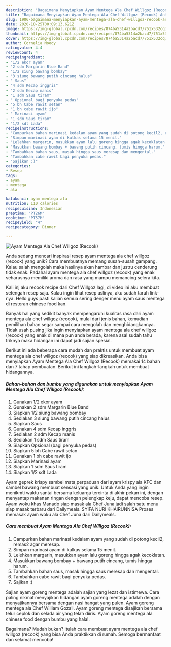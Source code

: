 ```yaml
---
description: "Bagaimana Menyiapkan Ayam Mentega Ala Chef Willgoz (Recook) Anti Gagal"
title: "Bagaimana Menyiapkan Ayam Mentega Ala Chef Willgoz (Recook) Anti Gagal"
slug: 1906-bagaimana-menyiapkan-ayam-mentega-ala-chef-willgoz-recook-anti-gagal
date: 2020-10-25T00:09:13.621Z
image: https://img-global.cpcdn.com/recipes/874ba5314a2bacd7/751x532cq70/ayam-mentega-ala-chef-willgoz-recook-foto-resep-utama.jpg
thumbnail: https://img-global.cpcdn.com/recipes/874ba5314a2bacd7/751x532cq70/ayam-mentega-ala-chef-willgoz-recook-foto-resep-utama.jpg
cover: https://img-global.cpcdn.com/recipes/874ba5314a2bacd7/751x532cq70/ayam-mentega-ala-chef-willgoz-recook-foto-resep-utama.jpg
author: Cornelia Moody
ratingvalue: 4.4
reviewcount: 4
recipeingredient:
- "1/2 ekor ayam"
- "2 sdm Margarin Blue Band"
- "1/2 siung bawang bombay"
- "3 siung bawang putih cincang halus"
- " Saus"
- "4 sdm Kecap inggris"
- "2 sdm Kecap manis"
- "1 sdm Saus tiram"
- " Opsional bagi penyuka pedas"
- "5 bh Cabe rawit setan"
- "1 bh cabe rawit ijo"
- " Marinasi ayam"
- "1 sdm Saus tiram"
- "1/2 sdt Lada"
recipeinstructions:
- "Campurkan bahan marinasi kedalam ayam yang sudah di potong kecil2, remas2 agar meresap."
- "Simpan marinasi ayam di kulkas selama 15 menit."
- "Lelehkan margarin, masukkan ayam lalu goreng hingga agak kecoklatan."
- "Masukkan bawang bombay + bawang putih cincang, tumis hingga harum."
- "Tambahkan bahan saus, masak hingga saus meresap dan mengental."
- "Tambahkan cabe rawit bagi penyuka pedas."
- "Sajikan :)"
categories:
- Resep
tags:
- ayam
- mentega
- ala

katakunci: ayam mentega ala 
nutrition: 110 calories
recipecuisine: Indonesian
preptime: "PT26M"
cooktime: "PT57M"
recipeyield: "4"
recipecategory: Dinner

---
```



![Ayam Mentega Ala Chef Willgoz (Recook)](https://img-global.cpcdn.com/recipes/874ba5314a2bacd7/751x532cq70/ayam-mentega-ala-chef-willgoz-recook-foto-resep-utama.jpg)

Anda sedang mencari inspirasi resep ayam mentega ala chef willgoz (recook) yang unik? Cara membuatnya memang susah-susah gampang. Kalau salah mengolah maka hasilnya akan hambar dan justru cenderung tidak enak. Padahal ayam mentega ala chef willgoz (recook) yang enak seharusnya memiliki aroma dan rasa yang mampu memancing selera kita.

Kali inj aku recook recipe dari Chef Willgoz lagi, di video ini aku membuat setengah resep saja. Kalau ingin lihat resep aslinya, aku sudah taruh link-nya. Hello guys pasti kalian semua sering denger menu ayam saus mentega di restoran chinese food kan.

Banyak hal yang sedikit banyak mempengaruhi kualitas rasa dari ayam mentega ala chef willgoz (recook), mulai dari jenis bahan, kemudian pemilihan bahan segar sampai cara mengolah dan menghidangkannya. Tidak usah pusing jika ingin menyiapkan ayam mentega ala chef willgoz (recook) yang enak di mana pun anda berada, karena asal sudah tahu triknya maka hidangan ini dapat jadi sajian spesial.


Berikut ini ada beberapa cara mudah dan praktis untuk membuat ayam mentega ala chef willgoz (recook) yang siap dikreasikan. Anda bisa menyiapkan Ayam Mentega Ala Chef Willgoz (Recook) memakai 14 bahan dan 7 tahap pembuatan. Berikut ini langkah-langkah untuk membuat hidangannya.

<!--inarticleads1-->

##### Bahan-bahan dan bumbu yang digunakan untuk menyiapkan Ayam Mentega Ala Chef Willgoz (Recook):

1. Gunakan 1/2 ekor ayam
1. Gunakan 2 sdm Margarin Blue Band
1. Siapkan 1/2 siung bawang bombay
1. Sediakan 3 siung bawang putih cincang halus
1. Siapkan  Saus
1. Gunakan 4 sdm Kecap inggris
1. Sediakan 2 sdm Kecap manis
1. Sediakan 1 sdm Saus tiram
1. Siapkan  Opsional (bagi penyuka pedas)
1. Siapkan 5 bh Cabe rawit setan
1. Gunakan 1 bh cabe rawit ijo
1. Siapkan  Marinasi ayam
1. Siapkan 1 sdm Saus tiram
1. Siapkan 1/2 sdt Lada


Ayam geprek krispy sambel mata,perpaduan dari ayam krispy ala KFC dan sambel bawang membuat sensasi yang unik. Untuk Anda yang ingin menikmti waktu santai bersama keluarga tercinta di akhir pekan ini, dengan menyantap makanan ringan dengan pelengkap keju, dapat mencoba resep. Ayam woku khas Manado siap masak ala Chef Juna jadi salah satu menu siap masak terbaru dari Dailymeals. SYIFA NURI KHAIRUNNISA Proses memasak ayam woku ala Chef Juna dari Dailymeals. 

<!--inarticleads2-->

##### Cara membuat Ayam Mentega Ala Chef Willgoz (Recook):

1. Campurkan bahan marinasi kedalam ayam yang sudah di potong kecil2, remas2 agar meresap.
1. Simpan marinasi ayam di kulkas selama 15 menit.
1. Lelehkan margarin, masukkan ayam lalu goreng hingga agak kecoklatan.
1. Masukkan bawang bombay + bawang putih cincang, tumis hingga harum.
1. Tambahkan bahan saus, masak hingga saus meresap dan mengental.
1. Tambahkan cabe rawit bagi penyuka pedas.
1. Sajikan :)


Sajian ayam goreng mentega adalah sajian yang lezat dan istimewa. Cara paling nikmat menyajikan hidangan ayam goreng mentega adalah dengan menyajikannya bersama dengan nasi hangat yang pulen. Ayam goreng mentega ala Chef William Gozali. Ayam goreng mentega disajikan bersama telur ceplok dan selada air yang telah diiris. Ayam goreng mentega ala chinese food dengan bumbu yang halal. 

Bagaimana? Mudah bukan? Itulah cara membuat ayam mentega ala chef willgoz (recook) yang bisa Anda praktikkan di rumah. Semoga bermanfaat dan selamat mencoba!
